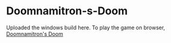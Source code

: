 ﻿# Doomnamitron-s-Doom
 
 Uploaded the windows build here. To play the game on browser, [Doomnamitron's Doom](https://djkoholic.itch.io/doomnomitrons-doom)
